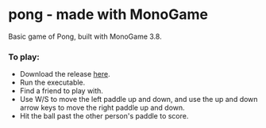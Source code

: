 # pong - made with MonoGame
Basic game of Pong, built with MonoGame 3.8.

### To play:
- Download the release [here](https://github.com/nete-madi/pong/releases).
- Run the executable.
- Find a friend to play with.
- Use W/S to move the left paddle up and down, and use the up and down arrow keys to move the right paddle up and down.
- Hit the ball past the other person's paddle to score.
